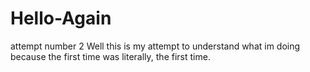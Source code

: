 # Hello-Again
attempt number 2
Well this is my attempt to understand what im doing because the first time was literally, the first time.
